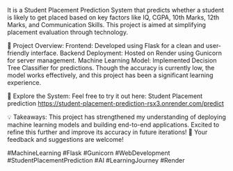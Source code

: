 It is a Student Placement Prediction System that predicts whether a student is likely to get placed based on key factors like IQ, CGPA, 10th Marks, 12th Marks, and Communication Skills. This project is aimed at simplifying placement evaluation through technology.

🌟 Project Overview:
Frontend: Developed using Flask for a clean and user-friendly interface.
Backend Deployment: Hosted on Render using Gunicorn for server management.
Machine Learning Model: Implemented Decision Tree Classifier for predictions.
Though the accuracy is currently low, the model works effectively, and this project has been a significant learning experience.

🔗 Explore the System:
Feel free to try it out here: Student Placement prediction
https://student-placement-prediction-rsx3.onrender.com/predict

💡 Takeaways:
This project has strengthened my understanding of deploying machine learning models and building end-to-end applications. Excited to refine this further and improve its accuracy in future iterations!
💬 Your feedback and suggestions are welcome!

#MachineLearning #Flask #Gunicorn #WebDevelopment #StudentPlacementPrediction #AI #LearningJourney #Render
